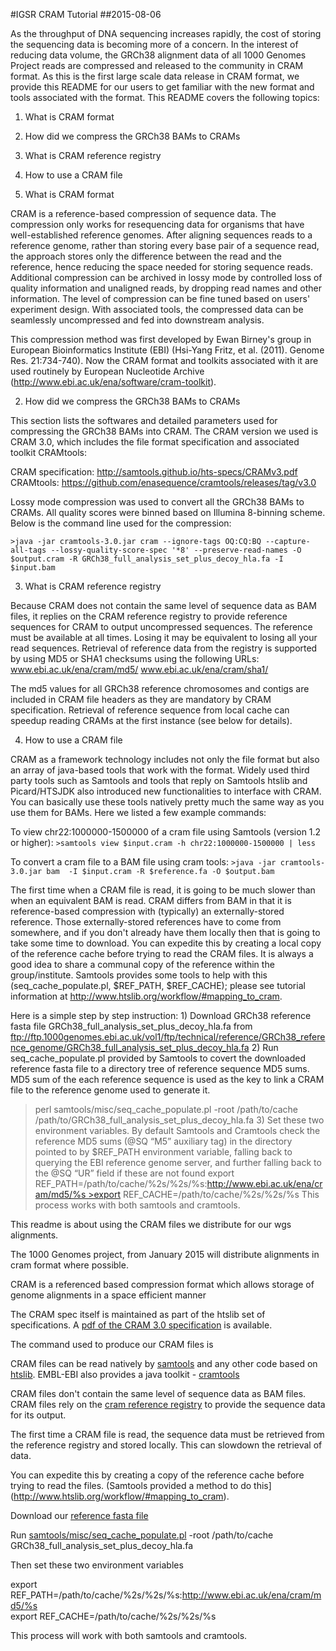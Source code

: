 #IGSR CRAM Tutorial
##2015-08-06

As the throughput of DNA sequencing increases rapidly, the cost of storing the sequencing data is becoming more of a concern.  In the interest of reducing data volume, the GRCh38 alignment data of all 1000 Genomes Project reads are compressed and released to the community in CRAM format.  As this is the first large scale data release in CRAM format, we provide this README for our users to get familiar with the new format and tools associated with the format.  This README covers the following topics:

1.  What is CRAM format
2.  How did we compress the GRCh38 BAMs to CRAMs
3.  What is CRAM reference registry
4.  How to use a CRAM file

1. What is CRAM format

CRAM is a reference-based compression of sequence data. The compression only works for resequencing data for organisms that have well-established reference genomes.  After aligning sequences reads to a reference genome, rather than storing every base pair of a sequence read, the approach stores only the difference between the read and the reference, hence reducing the space needed for storing sequence reads.  Additional compression can be archived in lossy mode by controlled loss of quality information and unaligned reads, by dropping read names and other information. The level of compression can be fine tuned based on users' experiment design. With associated tools, the compressed data can be seamlessly uncompressed and fed into downstream analysis.

This compression method was first developed by Ewan Birney's group in European Bioinformatics Institute (EBI) (Hsi-Yang Fritz, et al. (2011). Genome Res. 21:734-740).  Now the CRAM format and toolkits associated with it are used routinely by European Nucleotide Archive (http://www.ebi.ac.uk/ena/software/cram-toolkit).

2.  How did we compress the GRCh38 BAMs to CRAMs

This section lists the softwares and detailed parameters used for compressing the GRCh38 BAMs into CRAM. The CRAM version we used is CRAM 3.0, which includes the file format specification and associated toolkit CRAMtools: 

CRAM specification: http://samtools.github.io/hts-specs/CRAMv3.pdf
CRAMtools: https://github.com/enasequence/cramtools/releases/tag/v3.0

Lossy mode compression was used to convert all the GRCh38 BAMs to CRAMs. All quality scores were binned based on Illumina 8-binning scheme.  Below is the command line used for the compression:

`>java -jar cramtools-3.0.jar cram --ignore-tags OQ:CQ:BQ --capture-all-tags --lossy-quality-score-spec '*8' --preserve-read-names -O $output.cram -R GRCh38_full_analysis_set_plus_decoy_hla.fa -I $input.bam`

3.  What is CRAM reference registry

Because CRAM does not contain the same level of sequence data as BAM files, it replies on the CRAM reference registry to provide reference sequences for CRAM to output uncompressed sequences.  The reference must be available at all times. Losing it may be equivalent to losing all your read sequences. Retrieval of reference data from the registry is supported by using MD5 or SHA1 checksums using the following URLs:
www.ebi.ac.uk/ena/cram/md5/<hashvalue>
www.ebi.ac.uk/ena/cram/sha1/<hashvalue>

The md5 values for all GRCh38 reference chromosomes and contigs are included in CRAM file headers as they are mandatory by CRAM specification.  Retrieval of reference sequence from local cache can speedup reading CRAMs at the first instance (see below for details).

4.  How to use a CRAM file

CRAM as a framework technology includes not only the file format but also an array of java-based tools that work with the format.  Widely used third party tools such as Samtools and tools that reply on Samtools htslib and Picard/HTSJDK also introduced new functionalities to interface with CRAM.  You can basically use these tools natively pretty much the same way as you use them for BAMs. Here we listed a few example commands:

To view chr22:1000000-1500000 of a cram file using Samtools (version 1.2 or higher):
`>samtools view $input.cram -h chr22:1000000-1500000 | less`

To convert a cram file to a BAM file using cram tools:
`>java -jar cramtools-3.0.jar bam  -I $input.cram -R $reference.fa -O $output.bam`

The first time when a CRAM file is read, it is going to be much slower than when an equivalent BAM is read.  CRAM differs from BAM in that it is reference-based compression with (typically) an externally-stored reference.  Those externally-stored references have to come from somewhere, and if you don't already have them locally then that is going to take some time to download.  You can expedite this by creating a local copy of the reference cache before trying to read the CRAM files.  It is always a good idea to share a communal copy of the reference within the group/institute.  Samtools provides some tools to help with this (seq_cache_populate.pl, $REF_PATH, $REF_CACHE); please see tutorial information at http://www.htslib.org/workflow/#mapping_to_cram.  

Here is a simple step by step instruction:
	1) Download GRCh38 reference fasta file GRCh38_full_analysis_set_plus_decoy_hla.fa from 
ftp://ftp.1000genomes.ebi.ac.uk/vol1/ftp/technical/reference/GRCh38_reference_genome/GRCh38_full_analysis_set_plus_decoy_hla.fa
	2) Run seq_cache_populate.pl provided by Samtools to covert the downloaded reference fasta file to a directory tree of reference sequence MD5 sums. MD5 sum of the each reference sequence is used as the key to link a CRAM file to the reference genome used to generate it. 
>perl samtools/misc/seq_cache_populate.pl -root /path/to/cache /path/to/GRCh38_full_analysis_set_plus_decoy_hla.fa
	3) Set these two environment variables.  By default Samtools and Cramtools check the reference MD5 sums (@SQ “M5” auxiliary tag) in the directory pointed to by $REF_PATH environment variable, falling back to querying the EBI reference genome server, and further falling back to the @SQ “UR” field if these are not found
>export REF_PATH=/path/to/cache/%2s/%2s/%s:http://www.ebi.ac.uk/ena/cram/md5/%s >export REF_CACHE=/path/to/cache/%2s/%2s/%s
This process works with both samtools and cramtools.



This readme is about using the CRAM files we distribute for our wgs alignments.

The 1000 Genomes project, from January 2015 will distribute alignments in cram format where possible.

CRAM is a referenced based compression format which allows storage of genome alignments in a space efficient manner

The CRAM spec itself is maintained as part of the htslib set of specifications. A [pdf of the CRAM 3.0 specification](http://samtools.github.io/hts-specs/CRAMv3.pdf) is available.

The command used to produce our CRAM files is 

CRAM files can be read natively by [samtools](https://github.com/samtools/samtools) and any other code based on [htslib](https://github.com/samtools/htslib). EMBL-EBI also provides a java toolkit - [cramtools](http://www.ebi.ac.uk/ena/software/cram-toolkit)

CRAM files don't contain the same level of sequence data as BAM files. CRAM files rely on the [cram reference registry](http://www.ebi.ac.uk/ena/software/cram-reference-registry) to provide the sequence data for its output.

The first time a CRAM file is read, the sequence data must be retrieved from the reference registry and stored locally. This can slowdown the retrieval of data.

You can expedite this by creating a copy of the reference cache before trying to read the files. (Samtools provided a method to do this](http://www.htslib.org/workflow/#mapping_to_cram).

Download our [reference fasta file](ftp://ftp.1000genomes.ebi.ac.uk/vol1/ftp/technical/reference/GRCh38_reference_genome/GRCh38_full_analysis_set_plus_decoy_hla.fa)

Run [samtools/misc/seq_cache_populate.pl](https://github.com/samtools/samtools/blob/develop/misc/seq_cache_populate.pl) -root /path/to/cache GRCh38_full_analysis_set_plus_decoy_hla.fa

Then set these two environment variables

export REF_PATH=/path/to/cache/%2s/%2s/%s:http://www.ebi.ac.uk/ena/cram/md5/%s  
export REF_CACHE=/path/to/cache/%2s/%2s/%s

This process will work with both samtools and cramtools.
